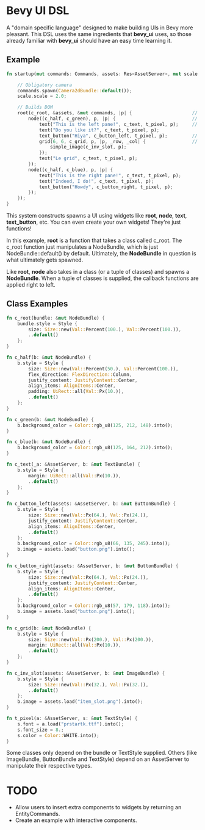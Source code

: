 # Bevy UI DSL

A "domain specific language" designed to make building UIs in Bevy more pleasant. This DSL uses the same ingredients that **bevy_ui** uses, so those already familiar with **bevy_ui** should have an easy time learning it.

## Example

```rust
fn startup(mut commands: Commands, assets: Res<AssetServer>, mut scale: ResMut<UiScale>) {

    // Obligatory camera
    commands.spawn(Camera2dBundle::default());
    scale.scale = 2.0;

    // Builds DOM
    root(c_root, &assets, &mut commands, |p| {                      // Spawns the root NodeBundle. AssetServer gets propagated.
        node((c_half, c_green), p, |p| {                            // Spawns the left pane as a NodeBundle.
            text("This is the left pane!", c_text, t_pixel, p);     // Spawns a TextBundle.
            text("Do you like it?", c_text, t_pixel, p);
            text_button("Hiya", c_button_left, t_pixel, p);         // Spawns a ButtonBundle with a TextBundle child in the middle. Convenience widget.
            grid(6, 6, c_grid, p, |p, _row, _col| {                 // Spawns a NodeBundle container with a NodeBundle for each cell (6x6).
                simple_image(c_inv_slot, p);
            });
            text("Le grid", c_text, t_pixel, p);
        });
        node((c_half, c_blue), p, |p| {
            text("This is the right pane!", c_text, t_pixel, p);
            text("Indeed, I do!", c_text, t_pixel, p);
            text_button("Howdy", c_button_right, t_pixel, p);
        });
    });
}

```

This system constructs spawns a UI using widgets like **root**, **node**, **text**, **text_button**, etc.
You can even create your own widgets! They're just functions!

In this example, **root** is a function that takes a class called c_root. The c_root function just manipulates a NodeBundle, which is just NodeBundle::default() by default. Ultimately, the **NodeBundle** in question is what ultimately gets spawned.

Like **root**, **node** also takes in a class (or a tuple of classes) and spawns a **NodeBundle**. When a tuple of classes is supplied, the callback functions are applied right to left.

## Class Examples

```rust
fn c_root(bundle: &mut NodeBundle) {
    bundle.style = Style {
        size: Size::new(Val::Percent(100.), Val::Percent(100.)),
        ..default()
    };
}

fn c_half(b: &mut NodeBundle) {
    b.style = Style {
        size: Size::new(Val::Percent(50.), Val::Percent(100.)),
        flex_direction: FlexDirection::Column,
        justify_content: JustifyContent::Center,
        align_items: AlignItems::Center,
        padding: UiRect::all(Val::Px(10.)),
        ..default()
    };
}

fn c_green(b: &mut NodeBundle) {
    b.background_color = Color::rgb_u8(125, 212, 148).into();
}

fn c_blue(b: &mut NodeBundle) {
    b.background_color = Color::rgb_u8(125, 164, 212).into();
}

fn c_text(_a: &AssetServer, b: &mut TextBundle) {
    b.style = Style {
        margin: UiRect::all(Val::Px(10.)),
        ..default()
    };
}

fn c_button_left(assets: &AssetServer, b: &mut ButtonBundle) {
    b.style = Style {
        size: Size::new(Val::Px(64.), Val::Px(24.)),
        justify_content: JustifyContent::Center,
        align_items: AlignItems::Center,
        ..default()
    };
    b.background_color = Color::rgb_u8(66, 135, 245).into();
    b.image = assets.load("button.png").into();
}

fn c_button_right(assets: &AssetServer, b: &mut ButtonBundle) {
    b.style = Style {
        size: Size::new(Val::Px(64.), Val::Px(24.)),
        justify_content: JustifyContent::Center,
        align_items: AlignItems::Center,
        ..default()
    };
    b.background_color = Color::rgb_u8(57, 179, 118).into();
    b.image = assets.load("button.png").into();
}

fn c_grid(b: &mut NodeBundle) {
    b.style = Style {
        size: Size::new(Val::Px(200.), Val::Px(200.)),
        margin: UiRect::all(Val::Px(10.)),
        ..default()
    };
}

fn c_inv_slot(assets: &AssetServer, b: &mut ImageBundle) {
    b.style = Style {
        size: Size::new(Val::Px(32.), Val::Px(32.)),
        ..default()
    };
    b.image = assets.load("item_slot.png").into();
}

fn t_pixel(a: &AssetServer, s: &mut TextStyle) {
    s.font = a.load("prstartk.ttf").into();
    s.font_size = 8.;
    s.color = Color::WHITE.into();
}
```

Some classes only depend on the bundle or TextStyle supplied. Others (like ImageBundle, ButtonBundle and TextStyle) depend on an AssetServer to manipulate their respective types.

# TODO
* Allow users to insert extra components to widgets by returning an EntityCommands.
* Create an example with interactive components.